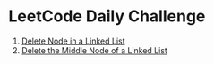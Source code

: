 # LeetCode Daily Challenge

1. [Delete Node in a Linked List](./delNode/)
2. [Delete the Middle Node of a Linked List](./delMidNode/)